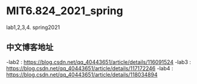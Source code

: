 # MIT6.824_2021_spring
lab1,2,3,4. spring2021

## 中文博客地址
-lab2 : https://blog.csdn.net/qq_40443651/article/details/116091524
-lab3 : https://blog.csdn.net/qq_40443651/article/details/117172246
-lab4 : https://blog.csdn.net/qq_40443651/article/details/118034894
